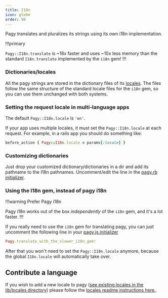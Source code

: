 ```yaml
---
title: I18n
icon: globe
order: 90
---
```


Pagy translates and pluralizes its strings using its own i18n implementation.

!!!primary

`Pagy::I18n.translate` is ~18x faster and uses ~10x less memory than the standard `I18n.translate` implemented by the `i18n`
gem!
!!!

### Dictionaries/locales

All the pagy strings are stored in the dictionary files of its [locales](https://github.com/ddnexus/pagy/blob/master/gem/locales).
The files follow the same structure of the standard locale files for the `i18n` gem, so you can use them unchanged with both
systems.

### Setting the request locale in multi-language apps

The default `Pagy::I18n.locale` is `'en'`.

If your app uses multiple locales, it must set the `Pagy::I18n.locale` at each request. For example, in a rails app you should do
something like:

```ruby Controller
before_action { Pagy::I18n.locale = params[:locale] }
```

### Customizing dictionaries

Just drop your customized dictionary/dictionaries in a dir and add its pathname to the I18n pathnames. Uncomment/edit the line in the [pagy.rb initializer](../api/initializer.md).

### Using the I18n gem, instead of pagy i18n

!!!warning Prefer Pagy i18n

Pagy i18n works out of the box _independently_ of the `i18n` gem, and it's a lot faster.
!!!

If you really need to use the `i18n` gem for translating pagy, you can just uncomment the following line in your [pagy.js initializer](../api/initializer.md)

```ruby
Pagy.translate_with_the_slower_i18n_gem!
```

After that you won't need to set the `Pagy::I18n.locale` anymore, because the global `I18n.locale` will automatically take over.

## Contribute a language

If you wish to add a new locale to
pagy ([see existing locales in the lib/locales directory](https://github.com/ddnexus/pagy/tree/master/gem/locales)) please follow
the [locales  readme instructions here.](https://github.com/ddnexus/pagy/blob/master/gem/locales/README.md).
